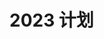 # 2023 计划








































































































